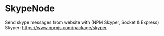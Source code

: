 # SkypeNode
Send skype messages from website with (NPM Skyper, Socket &amp; Express)
Skyper: https://www.npmjs.com/package/skyper
